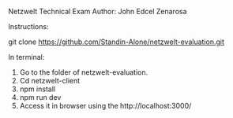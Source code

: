 Netzwelt Technical Exam
Author: John Edcel Zenarosa

Instructions:

git clone https://github.com/Standin-Alone/netzwelt-evaluation.git

In terminal:
1. Go to the folder of netzwelt-evaluation.
2. Cd netzwelt-client
3. npm install
4. npm run dev
5. Access it in browser using the http://localhost:3000/
